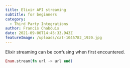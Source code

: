 ```yaml
---
title: Elixir API streaming
subtitle: for beginners
category:
  - Third Party Integrations
author: Francis Chabouis
date: 2021-09-06T14:45:33.943Z
featureImage: /uploads/cat-1045782_1920.jpg
---
```

Elixir streaming can be confusing when first encountered.

```elixir
Enum.stream(fn url -> url end)
```